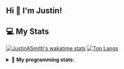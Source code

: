 ## Hi 👋 I'm Justin!

## 💻 My Stats

[![JustinASmith's wakatime stats](https://github-readme-stats.vercel.app/api/wakatime?username=JustinASmith)](https://github.com/JustinASmith)
[![Top Langs](https://github-readme-stats.vercel.app/api/top-langs/?username=JustinASmith&layout=compact)](https://github.com/JustinASmith)

<details> 
 <summary>🤖 <b>My programming stats</b>: </summary>
<br>
  
<!--START_SECTION:waka-->
**I'm an Early 🐤** 

```text
🌞 Morning    65 commits     ██████░░░░░░░░░░░░░░░░░░░   25.79% 
🌆 Daytime    96 commits     █████████░░░░░░░░░░░░░░░░   38.1% 
🌃 Evening    78 commits     ███████░░░░░░░░░░░░░░░░░░   30.95% 
🌙 Night      13 commits     █░░░░░░░░░░░░░░░░░░░░░░░░   5.16%

```
📅 **I'm Most Productive on Sunday** 

```text
Monday       30 commits     ███░░░░░░░░░░░░░░░░░░░░░░   11.9% 
Tuesday      38 commits     ███░░░░░░░░░░░░░░░░░░░░░░   15.08% 
Wednesday    6 commits      ░░░░░░░░░░░░░░░░░░░░░░░░░   2.38% 
Thursday     56 commits     █████░░░░░░░░░░░░░░░░░░░░   22.22% 
Friday       22 commits     ██░░░░░░░░░░░░░░░░░░░░░░░   8.73% 
Saturday     25 commits     ██░░░░░░░░░░░░░░░░░░░░░░░   9.92% 
Sunday       75 commits     ███████░░░░░░░░░░░░░░░░░░   29.76%

```


📊 **This Week I Spent My Time On** 

```text
💬 Programming Languages: 
Dart                     4 hrs               █████████████████████░░░░   85.93% 
YAML                     18 mins             █░░░░░░░░░░░░░░░░░░░░░░░░   6.75% 
Java                     16 mins             █░░░░░░░░░░░░░░░░░░░░░░░░   5.79% 
Other                    2 mins              ░░░░░░░░░░░░░░░░░░░░░░░░░   0.74% 
HTML                     1 min               ░░░░░░░░░░░░░░░░░░░░░░░░░   0.59%

```

**I Mostly Code in JavaScript** 

```text
JavaScript               5 repos             █████████░░░░░░░░░░░░░░░░   35.71% 
Java                     3 repos             █████░░░░░░░░░░░░░░░░░░░░   21.43% 
C++                      2 repos             ███░░░░░░░░░░░░░░░░░░░░░░   14.29% 
C                        2 repos             ███░░░░░░░░░░░░░░░░░░░░░░   14.29% 
CSS                      1 repo              █░░░░░░░░░░░░░░░░░░░░░░░░   7.14%

```



<!--END_SECTION:waka-->
<details> 
